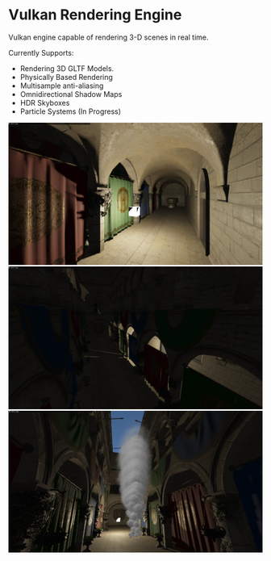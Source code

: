 # Vulkan Rendering Engine

Vulkan engine capable of rendering 3-D scenes in real time.

Currently Supports:
- Rendering 3D GLTF Models.
- Physically Based Rendering
- Multisample anti-aliasing
- Omnidirectional Shadow Maps
- HDR Skyboxes
- Particle Systems (In Progress)

![LightingScreenshot1](resources/screenshots/pbr.png)
![LightingScreenshot1](resources/screenshots/shadow-maps.png)
![ParticleSystemScreemnshot](resources/screenshots/particle-system.png)
